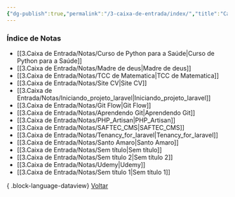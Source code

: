 ```yaml
---
{"dg-publish":true,"permalink":"/3-caixa-de-entrada/index/","title":"Caixa de Entrada","tags":["moc"],"noteIcon":""}
---
```


### Índice de Notas
- [[3.Caixa de Entrada/Notas/Curso de Python para a Saúde\|Curso de Python para a Saúde]]
- [[3.Caixa de Entrada/Notas/Madre de deus\|Madre de deus]]
- [[3.Caixa de Entrada/Notas/TCC de Matematica\|TCC de Matematica]]
- [[3.Caixa de Entrada/Notas/Site CV\|Site CV]]
- [[3.Caixa de Entrada/Notas/Iniciando_projeto_laravel\|Iniciando_projeto_laravel]]
- [[3.Caixa de Entrada/Notas/Git Flow\|Git Flow]]
- [[3.Caixa de Entrada/Notas/Aprendendo Git\|Aprendendo Git]]
- [[3.Caixa de Entrada/Notas/PHP_Artisan\|PHP_Artisan]]
- [[3.Caixa de Entrada/Notas/SAFTEC_CMS\|SAFTEC_CMS]]
- [[3.Caixa de Entrada/Notas/Tenancy_for_laravel\|Tenancy_for_laravel]]
- [[3.Caixa de Entrada/Notas/Santo Amaro\|Santo Amaro]]
- [[3.Caixa de Entrada/Notas/Sem título\|Sem título]]
- [[3.Caixa de Entrada/Notas/Sem título 2\|Sem título 2]]
- [[3.Caixa de Entrada/Notas/Udemy\|Udemy]]
- [[3.Caixa de Entrada/Notas/Sem título 1\|Sem título 1]]

{ .block-language-dataview}
[Voltar](index)